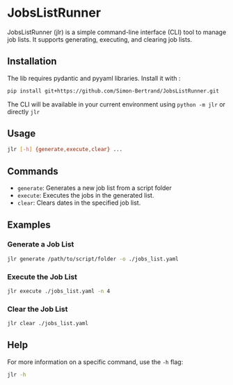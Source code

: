 # JobsListRunner

JobsListRunner (jlr) is a simple command-line interface (CLI) tool to manage job lists. It supports generating, executing, and clearing job lists.

## Installation

The lib requires pydantic and pyyaml libraries.
Install it with :

```sh
pip install git+https://github.com/Simon-Bertrand/JobsListRunner.git
```

The CLI will be available in your current environment using `python -m jlr` or directly `jlr`

## Usage

```sh
jlr [-h] {generate,execute,clear} ...
```

## Commands

- `generate`: Generates a new job list from a script folder
- `execute`: Executes the jobs in the generated list.
- `clear`: Clears dates in the specified job list.

## Examples

### Generate a Job List

```sh
jlr generate /path/to/script/folder -o ./jobs_list.yaml
```

### Execute the Job List

```sh
jlr execute ./jobs_list.yaml -n 4
```

### Clear the Job List

```sh
jlr clear ./jobs_list.yaml
```

## Help

For more information on a specific command, use the `-h` flag:

```sh
jlr -h
```
